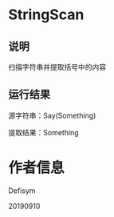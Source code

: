 # StringScan

## 说明

扫描字符串并提取括号中的内容

## 运行结果

源字符串：Say(Something)

提取结果：Something

# 作者信息

Defisym

20190910